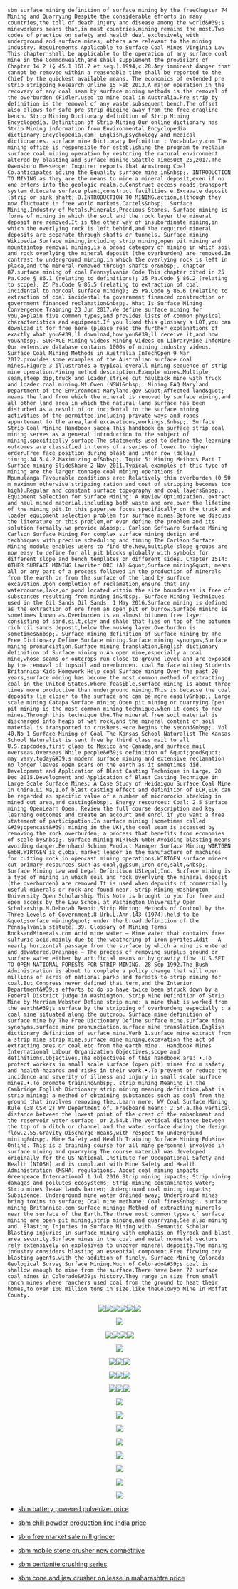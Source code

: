 
```
sbm surface mining definition of surface mining by the freeChapter 74 Mining and Quarrying Despite the considerable efforts in many countries,the toll of death,injury and disease among the world&#39;s mineworkers means that,in most countries,mining remains the most.Two codes of practice on safety and health deal exclusively with underground and surface mines; others are relevant to the mining industry. Requirements Applicable to Surface Coal Mines Virginia Law This chapter shall be applicable to the operation of any surface coal mine in the Commonwealth,and shall supplement the provisions of Chapter 14.2 (§ 45.1 161.7 et seq.).1994,c.28.Any imminent danger that cannot be removed within a reasonable time shall be reported to the Chief by the quickest available means. The economics of extended pre strip stripping Research Online 15 Feb 2013.A major operation in the recovery of any coal seam by surface mining methods is the removal of the overburden (Fidler.used to mine coal in Australia.Pre strip by definition is the removal of any waste.subsequent bench.The offset also allows for safe pre strip digging away from the free dragline bench. Strip Mining Dictionary definition of Strip Mining Encyclopedia. Definition of Strip Mining Our online dictionary has Strip Mining information from Environmental Encyclopedia dictionary.Encyclopedia.com: English,psychology and medical dictionaries. surface mine Dictionary Definition : Vocabulary.com The mining office is responsible for establishing the program to reclaim surface coal mining operation by restoring the natural environment altered by blasting and surface mining.Seattle TimesOct 25,2017.The Owensboro Messenger Inquirer reports that Armstrong Coal Co.anticipates idling the Equality surface mine in&nbsp;. INTRODUCTION TO MINING as they are the means to mine a mineral deposit,even if no one enters into the geologic realm.c.Construct access roads,transport system d.Locate surface plant,construct facilities e.Excavate deposit (strip or sink shaft).8.INTRODUCTION TO MINING.action,although they now fluctuate in free world markets.Cartels&nbsp;. Surface Mining,Industry of Metals,Minerals,Precious Stones. Surface mining is forms of mining in which the soil and the rock layer the mineral deposit are removed.It is the other way of insubordinate mining,in which the overlying rock is left behind,and the required mineral deposits are separate through shafts or tunnels. Surface mining Wikipedia Surface mining,including strip mining,open pit mining and mountaintop removal mining,is a broad category of mining in which soil and rock overlying the mineral deposit (the overburden) are removed.In contrast to underground mining,in which the overlying rock is left in place,and the mineral removed through shafts or&nbsp;. chapter 87.surface mining of coal Pennsylvania Code This chapter cited in 25 Pa.Code § 86.1 (relating to definitions); 25 Pa.Code § 86.2 (relating to scope); 25 Pa.Code § 86.5 (relating to extraction of coal incidental to noncoal surface mining); 25 Pa.Code § 86.6 (relating to extraction of coal incidental to government financed construction or government financed reclamation&nbsp;. What Is Surface Mining Convergence Training 23 Jun 2017.We define surface mining for you,explain five common types,and provides lists of common physical characteristics and equipment.If you liked this glossary a LOT,you can download it for free here (please read the further explanations of exactly what you&#39;ll download,how you&#39;ll receive it,and how you&nbsp;. SURFACE Mining Videos Mining Videos on LibraryMine InfoMine Our extensive database contains 1000s of mining industry videos. Surface Coal Mining Methods in Australia InTechOpen 9 Mar 2012.provides some examples of the Australian surface coal mines.Figure 3 illustrates a typical overall mining sequence of strip mine operation.Mining method description.Example mines.Multiple seam,steep dip,truck and loader,strike cut haulback mine with truck and loader coal mining.Mt.Owen (NSW)&nbsp;. Mining FAQ Maryland Department of the Environment Maryland.gov &quot;Affected land&quot; means the land from which the mineral is removed by surface mining,and all other land area in which the natural land surface has been disturbed as a result of or incidental to the surface mining activities of the permittee,including private ways and roads appurtenant to the area,land excavations,workings,&nbsp;. Surface Strip Coal Mining Handbook sacea This handbook on surface strip coal mining serves as a general introduction to the subject of mining,specifically surface.The statements used to define the learning outcomes are classified in terms of a series of lower to higher order.Free face position during blast and inter row (delay) timing.34.5.4.2.Maximizing of&nbsp;. Topic 5: Mining Methods Part I Surface mining SlideShare 2 Nov 2011.Typical examples of this type of mining are the larger tonnage coal mining operations in Mpumulanga.Favourable conditions are: Relatively thin overburden (0 50 m maximum otherwise stripping ration and cost of stripping becomes too high).Regular and constant surface topography and coal layers&nbsp;. Equipment Selection for Surface Mining: A Review Optimization. extract and haul mined material,including both waste and ore,over the lifetime of the mining pit.In this paper,we focus specifically on the truck and loader equipment selection problem for surface mines.Before we discuss the literature on this problem,or even define the problem and its solution formally,we provide a&nbsp;. Carlson Software Surface Mining Carlson Surface Mining For complex surface mining design and techniques with precise scheduling and timing The Carlson Surface Mining module enables users to find the.New,multiple slope groups are now easy to define for all pit blocks globally with symbols for different slope and bench templates on different sides. Chapter 1514: OTHER SURFACE MINING Lawriter ORC (A) &quot;Surface mining&quot; means all or any part of a process followed in the production of minerals from the earth or from the surface of the land by surface excavation.Upon completion of reclamation,ensure that any watercourse,lake,or pond located within the site boundaries is free of substances resulting from mining in&nbsp;. Surface Mining Techniques used in the Oil Sands Oil Sands. 1 May 2016.Surface mining is defined as the extraction of ore from an open pit or burrow.Surface mining is sometimes known as.Overburden is an almost bitumen free layer consisting of sand,silt,clay and shale that lies on top of the bitumen rich oil sands deposit,below the muskeg layer.Overburden is sometimes&nbsp;. Surface mining definition of Surface mining by The Free Dictionary Define Surface mining.Surface mining synonyms,Surface mining pronunciation,Surface mining translation,English dictionary definition of Surface mining.n.An open mine,especially a coal mine,whose seams or outcrops run close to ground level and are exposed by the removal of topsoil and overburden. coal Surface mining Students Britannica Kids Homework Help coal Surface mining Over the past 20 years,surface mining has become the most common method of extracting coal in the United States.Where feasible,surface mining is about three times more productive than underground mining.This is because the coal deposits lie closer to the surface and can be more easily&nbsp;. Large scale mining Catapa Surface mining.Open pit mining or quarrying.Open pit mining is the most common mining technique,when it comes to new mines.Through this technique the.The mineral free soil material is discharged into heaps of wat rock,and the mineral content of soil material is transported to crushers.Here begins the second&nbsp;. Vol 40,No 1 Surface Mining of Coal The Kansas School Naturalist The Kansas School Naturalist is sent free by third class mail to all U.S.zipcodes,first class to Mexico and Canada,and surface mail overseas.Overseas.While people&#39;s definition of &quot;good&quot; may vary,today&#39;s modern surface mining and extensive reclamation no longer leaves open scars on the earth as it sometimes did. Development and Application of Blast Casting Technique in Large. 20 Dec 2015.Development and Application of Blast Casting Technique in Large Scale Surface Mines: A Case Study of Heidaigou Surface Coal Mine in China.Li Ma,1.of blast casting effect and definition of ECR,ECR can be regarded as specific value of a number of microrocks stacking in mined out area,and casting&nbsp;. Energy resources: Coal: 2.5 Surface mining OpenLearn Open. Review the full course description and key learning outcomes and create an account and enrol if you want a free statement of participation.In surface mining (sometimes called &#39;opencast&#39; mining in the UK),the coal seam is accessed by removing the rock overburden; a process that benefits from economies of scale by&nbsp;. Surface Mining WIRTGEN GmbH Avoiding blasting means avoiding danger.Bernhard Schimm,Product Manager Surface Mining WIRTGEN GmbH.WIRTGEN is global market leader in the manufacture of machines for cutting rock in opencast mining operations.WIRTGEN surface miners cut primary resources such as coal,gypsum,iron ore,salt,&nbsp;. Surface Mining Law and Legal Definition USLegal,Inc. Surface mining is a type of mining in which soil and rock overlying the mineral deposit (the overburden) are removed.It is used when deposits of commercially useful minerals or rock are found near. Strip Mining Washington University Open Scholarship This Note is brought to you for free and open access by the Law School at Washington University Open Scholarship.M.Deborah Benoit,Strip Mining: Methods of Control by the Three Levels of Government,8 Urb.L.Ann.143 (1974).held to be &quot;surface mining&quot; under the broad definition of the Pennsylvania statute).39. Glossary of Mining Terms RocksandMinerals.com Acid mine water — Mine water that contains free sulfuric acid,mainly due to the weathering of iron pyrites.Adit — A nearly horizontal passage from the surface by which a mine is entered and dewatered.Drainage — The process of removing surplus ground or surface water either by artificial means or by gravity flow. U.S.SET TO OPEN NATIONAL FORESTS FOR STRIP MINING. 28 Sep 1992.The Bush Administration is about to complete a policy change that will open millions of acres of national parks and forests to strip mining for coal.But Congress never defined that term,and the Interior Department&#39;s efforts to do so have twice been struck down by a Federal District judge in Washington. Strip Mine Definition of Strip Mine by Merriam Webster Define strip mine: a mine that is worked from the earth&#39;s surface by the stripping of overburden; especially : a coal mine situated along the outcrop… Surface mine definition of surface mine by The Free Dictionary Define surface mine.surface mine synonyms,surface mine pronunciation,surface mine translation,English dictionary definition of surface mine.Verb 1.surface mine extract from a strip mine strip mine,surface mine mining,excavation the act of extracting ores or coal etc from the earth mine . Handbook Mines International Labour Organization Objectives,scope and definitions.Objectives.The objectives of this handbook are: •.To protect workers in small scale surface (open pit) mines fro m safety and health hazards and risks in their work.•.To prevent or reduce the incidence and severity of illness and injury in small scale surface mines.•.To promote training&nbsp;. strip mining Meaning in the Cambridge English Dictionary strip mining meaning,definition,what is strip mining: a method of obtaining substances such as coal from the ground that involves removing the….Learn more. WV Coal Surface Mining Rule (38 CSR 2) WV Department of. Freeboard means: 2.54.a.The vertical distance between the lowest point of the crest of the embankment and the reservoir water surface; or.2.54.b.The vertical distance between the top of a ditch or channel and the water surface during the design flow.2.55.Gravity Discharge means,with respect to underground mining&nbsp;. Mine Safety and Health Training Surface Mining EduMine Online. This is a training course for all mine personnel involved in surface mining and quarrying.The course material was developed originally for the US National Institute for Occupational Safety and Health (NIOSH) and is compliant with Mine Safety and Health Administration (MSHA) regulations. About coal mining impacts Greenpeace International 1 Jul 2016.Strip mining impacts; Strip mining damages and pollutes ecosystems; Strip mining contaminates water; Strip mines leave lands barren; Underground coal mining impacts; Subsidence; Underground mine water drained away; Underground mines bring toxins to surface; Coal mine methane; Coal fires&nbsp;. surface mining Britannica.com surface mining: Method of extracting minerals near the surface of the Earth.The three most common types of surface mining are open pit mining,strip mining,and quarrying.See also mining and. Blasting Injuries in Surface Mining with. Semantic Scholar Blasting injuries in surface mining with emphasis on flyrock and blast area security.Surface mines in the coal and metal nonmetal sectors rely extensively on explosives to uncover mineral deposits.The mining industry considers blasting an essential component.Free flowing dry blasting agents,with the addition of finely. Surface Mining Colorado Geological Survey Surface Mining.Much of Colorado&#39;s coal is shallow enough to mine from the surface.There have been 72 surface coal mines in Colorado&#39;s history.They range in size from small ranch mines where ranchers used coal from the ground to heat their homes,to over 100 million tons in size,like theColowyo Mine in Moffat County. 
```

<div align="center">
  
<a rel="nofollow" href="https://m.shibang-china.com?f=github&k=sbm+surface+mining+definition+of+surface+mining+by+the+free"><img src="https://static.shibang-china.com/en/l.png"></a><img src="https://static.shibang-china.com/en/hw.png"><a rel="nofollow" href="https://m.shibang-china.com/product/?f=github&k=sbm+surface+mining+definition+of+surface+mining+by+the+free"><img src="https://static.shibang-china.com/en/p.png"></a><a rel="nofollow" href="https://m.shibang-china.com/cases/?f=github&k=sbm+surface+mining+definition+of+surface+mining+by+the+free"><img src="https://static.shibang-china.com/en/c.png"></a><a rel="nofollow" href="https://m.shibang-china.com/news/?f=github&k=sbm+surface+mining+definition+of+surface+mining+by+the+free"><img src="https://static.shibang-china.com/en/n.png"></a><a rel="nofollow" href="https://m.shibang-china.com?f=github&k=sbm+surface+mining+definition+of+surface+mining+by+the+free"><img src="https://static.shibang-china.com/en/m.png"></a>

<a rel="nofollow" href="https://m.shibang-china.com/product/?f=github&k=sbm+surface+mining+definition+of+surface+mining+by+the+free"><img src="https://static.shibang-china.com/en/b.jpg"></a>
  
<a rel="nofollow" href="https://m.shibang-china.com/solution-aggregate.html?f=github&k=sbm+surface+mining+definition+of+surface+mining+by+the+free"><img src="https://static.shibang-china.com/en/a.jpg"></a><a rel="nofollow" href="https://m.shibang-china.com/solution-mine.html?f=github&k=sbm+surface+mining+definition+of+surface+mining+by+the+free"><img src="https://static.shibang-china.com/en/m.jpg"></a><a rel="nofollow" href="https://m.shibang-china.com/solution-mill.html?f=github&k=sbm+surface+mining+definition+of+surface+mining+by+the+free"><img src="https://static.shibang-china.com/en/g.jpg"></a><a rel="nofollow" href="https://m.shibang-china.com/solution-epc.html?f=github&k=sbm+surface+mining+definition+of+surface+mining+by+the+free"><img src="https://static.shibang-china.com/en/e.jpg"></a>

<a rel="nofollow" href="https://m.shibang-china.com/product/?f=github&k=sbm+surface+mining+definition+of+surface+mining+by+the+free"><img src="https://static.shibang-china.com/en/a-p.png"></a>

<a rel="nofollow" href="https://m.shibang-china.com/product/crusher/c6x.html?f=github&k=sbm+surface+mining+definition+of+surface+mining+by+the+free"><img src="https://static.shibang-china.com/en/j.jpg"></a><a rel="nofollow" href="https://m.shibang-china.com/product/crusher/ci5x.html?f=github&k=sbm+surface+mining+definition+of+surface+mining+by+the+free"><img src="https://static.shibang-china.com/en/i.jpg"></a><a rel="nofollow" href="https://m.shibang-china.com/product/crusher/hst.html?f=github&k=sbm+surface+mining+definition+of+surface+mining+by+the+free"><img src="https://static.shibang-china.com/en/c.jpg"></a>

<a rel="nofollow" href="https://m.shibang-china.com/product/mill/mtw.html?f=github&k=sbm+surface+mining+definition+of+surface+mining+by+the+free"><img src="https://static.shibang-china.com/en/mtw.jpg"></a><a rel="nofollow" href="https://m.shibang-china.com/product/mill/scm.html?f=github&k=sbm+surface+mining+definition+of+surface+mining+by+the+free"><img src="https://static.shibang-china.com/en/scm.jpg"></a><a rel="nofollow" href="https://m.shibang-china.com/product/mill/lm.html?f=github&k=sbm+surface+mining+definition+of+surface+mining+by+the+free"><img src="https://static.shibang-china.com/en/lm.jpg"></a>

<a rel="nofollow" href="https://m.shibang-china.com/product/sand/vsi6x.html?f=github&k=sbm+surface+mining+definition+of+surface+mining+by+the+free"><img src="https://static.shibang-china.com/en/6x.jpg"></a><a rel="nofollow" href="https://m.shibang-china.com/product/sand/vu.html?f=github&k=sbm+surface+mining+definition+of+surface+mining+by+the+free"><img src="https://static.shibang-china.com/en/vu.jpg"></a><a rel="nofollow" href="https://m.shibang-china.com/product/mobile/klun.html?f=github&k=sbm+surface+mining+definition+of+surface+mining+by+the+free"><img src="https://static.shibang-china.com/en/k.jpg"></a>

<a rel="nofollow" href="https://m.shibang-china.com/cases/?f=github&k=sbm+surface+mining+definition+of+surface+mining+by+the+free"><img src="https://static.shibang-china.com/en/case.png"></a>

<a rel="nofollow" href="https://m.shibang-china.com/cases/aggregate/202.html?f=github&k=sbm+surface+mining+definition+of+surface+mining+by+the+free"><img src="https://static.shibang-china.com/en/c-1.jpg"></a>

<a rel="nofollow" href="https://m.shibang-china.com/cases/aggregate/203.html?f=github&k=sbm+surface+mining+definition+of+surface+mining+by+the+free"><img src="https://static.shibang-china.com/en/c-2.jpg"></a>

<a rel="nofollow" href="https://m.shibang-china.com/cases/mill/123.html?f=github&k=sbm+surface+mining+definition+of+surface+mining+by+the+free"><img src="https://static.shibang-china.com/en/c-3.jpg"></a>

<a rel="nofollow" href="https://m.shibang-china.com/contact_us.html?f=github&k=sbm+surface+mining+definition+of+surface+mining+by+the+free"><img src="https://static.shibang-china.com/en/contact.png"></a>

<a rel="nofollow" href="https://swt.shibang-china.com/?f=github&k=sbm+surface+mining+definition+of+surface+mining+by+the+free"><img src="https://static.shibang-china.com/en/chat.png"></a>

<a rel="nofollow" href="https://whatsapp.shibangsoft.com/WhatsApp.php?f=github&k=sbm+surface+mining+definition+of+surface+mining+by+the+free"><img src="https://static.shibang-china.com/en/whatsapp.png"></a>

<a rel="nofollow" href="https://m.shibang-china.com/?f=github&k=sbm+surface+mining+definition+of+surface+mining+by+the+free"><img src="https://static.shibang-china.com/en/website.png"></a>

</div>


* [sbm battery powered pulverizer price](sbm%20battery%20powered%20pulverizer%20price.md)

* [sbm chili powder production line india price](sbm%20chili%20powder%20production%20line%20india%20price.md)

* [sbm free market sale mill grinder](sbm%20free%20market%20sale%20mill%20grinder.md)

* [sbm mobile stone crusher new competitive](sbm%20mobile%20stone%20crusher%20new%20competitive.md)

* [sbm bentonite crushing series](sbm%20bentonite%20crushing%20series.md)

* [sbm cone and jaw crusher on lease in maharashtra price](sbm%20cone%20and%20jaw%20crusher%20on%20lease%20in%20maharashtra%20price.md)